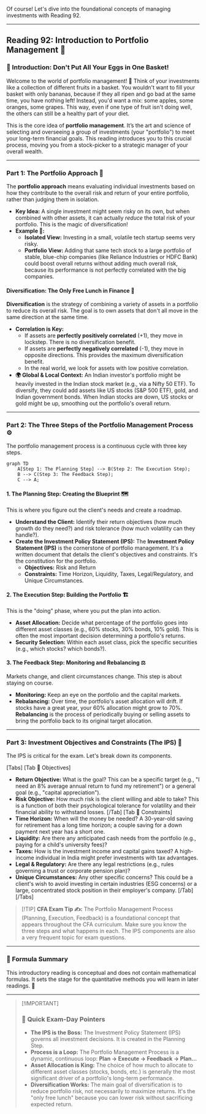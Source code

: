 Of course\! Let's dive into the foundational concepts of managing investments with Reading 92.

-----

## Reading 92: Introduction to Portfolio Management 🚀

### **🎯 Introduction: Don't Put All Your Eggs in One Basket\!**

Welcome to the world of portfolio management\! 🧺 Think of your investments like a collection of different fruits in a basket. You wouldn't want to fill your basket with only bananas, because if they all ripen and go bad at the same time, you have nothing left\! Instead, you'd want a mix: some apples, some oranges, some grapes. This way, even if one type of fruit isn't doing well, the others can still be a healthy part of your diet.

This is the core idea of **portfolio management**. It’s the art and science of selecting and overseeing a group of investments (your "portfolio") to meet your long-term financial goals. This reading introduces you to this crucial process, moving you from a stock-picker to a strategic manager of your overall wealth.

-----

### **Part 1: The Portfolio Approach 🤔**

The **portfolio approach** means evaluating individual investments based on how they contribute to the overall risk and return of your entire portfolio, rather than judging them in isolation.

  * **Key Idea:** A single investment might seem risky on its own, but when combined with other assets, it can actually *reduce* the total risk of your portfolio. This is the magic of diversification\!
  * **Example 🧮:**
      * **Isolated View:** Investing in a small, volatile tech startup seems very risky.
      * **Portfolio View:** Adding that same tech stock to a large portfolio of stable, blue-chip companies (like Reliance Industries or HDFC Bank) could boost overall returns without adding much overall risk, because its performance is not perfectly correlated with the big companies.

#### **Diversification: The Only Free Lunch in Finance 🥗**

**Diversification** is the strategy of combining a variety of assets in a portfolio to reduce its overall risk. The goal is to own assets that don't all move in the same direction at the same time.

  * **Correlation is Key:**
      * If assets are **perfectly positively correlated** (+1), they move in lockstep. There is no diversification benefit.
      * If assets are **perfectly negatively correlated** (-1), they move in opposite directions. This provides the maximum diversification benefit.
      * In the real world, we look for assets with low positive correlation.
  * **🌍 Global & Local Context:** An Indian investor's portfolio might be heavily invested in the Indian stock market (e.g., via a Nifty 50 ETF). To diversify, they could add assets like US stocks (S\&P 500 ETF), gold, and Indian government bonds. When Indian stocks are down, US stocks or gold might be up, smoothing out the portfolio's overall return.

-----

### **Part 2: The Three Steps of the Portfolio Management Process ⚙️**

The portfolio management process is a continuous cycle with three key steps.

```mermaid
graph TD
    A[Step 1: The Planning Step] --> B(Step 2: The Execution Step);
    B --> C(Step 3: The Feedback Step);
    C --> A;
```

#### **1. The Planning Step: Creating the Blueprint 🗺️**

This is where you figure out the client's needs and create a roadmap.

  * **Understand the Client:** Identify their return objectives (how much growth do they need?) and risk tolerance (how much volatility can they handle?).
  * **Create the Investment Policy Statement (IPS):** The **Investment Policy Statement (IPS)** is the cornerstone of portfolio management. It's a written document that details the client's objectives and constraints. It's the constitution for the portfolio.
      * **Objectives:** Risk and Return
      * **Constraints:** Time Horizon, Liquidity, Taxes, Legal/Regulatory, and Unique Circumstances.

#### **2. The Execution Step: Building the Portfolio 🏗️**

This is the "doing" phase, where you put the plan into action.

  * **Asset Allocation:** Decide what percentage of the portfolio goes into different asset classes (e.g., 60% stocks, 30% bonds, 10% gold). This is often the most important decision determining a portfolio's returns.
  * **Security Selection:** Within each asset class, pick the specific securities (e.g., which stocks? which bonds?).

#### **3. The Feedback Step: Monitoring and Rebalancing ⚖️**

Markets change, and client circumstances change. This step is about staying on course.

  * **Monitoring:** Keep an eye on the portfolio and the capital markets.
  * **Rebalancing:** Over time, the portfolio's asset allocation will drift. If stocks have a great year, your 60% allocation might grow to 70%. **Rebalancing** is the process of periodically buying or selling assets to bring the portfolio back to its original target allocation.

-----

### **Part 3: Investment Objectives and Constraints (The IPS) 📝**

The IPS is critical for the exam. Let's break down its components.

[Tabs]
[Tab 🎯 Objectives]

  * **Return Objective:** What is the goal? This can be a specific target (e.g., "I need an 8% average annual return to fund my retirement") or a general goal (e.g., "capital appreciation").
  * **Risk Objective:** How much risk is the client willing and able to take? This is a function of both their psychological tolerance for volatility and their financial ability to withstand losses.
    [/Tab]
    [Tab 🚧 Constraints]
  * **Time Horizon:** When will the money be needed? A 30-year-old saving for retirement has a long time horizon; a couple saving for a down payment next year has a short one.
  * **Liquidity:** Are there any anticipated cash needs from the portfolio (e.g., paying for a child's university fees)?
  * **Taxes:** How is the investment income and capital gains taxed? A high-income individual in India might prefer investments with tax advantages.
  * **Legal & Regulatory:** Are there any legal restrictions (e.g., rules governing a trust or corporate pension plan)?
  * **Unique Circumstances:** Any other specific concerns? This could be a client's wish to avoid investing in certain industries (ESG concerns) or a large, concentrated stock position in their employer's company.
    [/Tab]
    [/Tabs]

> [\!TIP]
> **CFA Exam Tip ✍️:** The Portfolio Management Process (Planning, Execution, Feedback) is a foundational concept that appears throughout the CFA curriculum. Make sure you know the three steps and what happens in each. The IPS components are also a very frequent topic for exam questions.

-----

### **🧪 Formula Summary**

This introductory reading is conceptual and does not contain mathematical formulas. It sets the stage for the quantitative methods you will learn in later readings. 🎉

-----

> [\!IMPORTANT]
>
> ### 🎯 Quick Exam-Day Pointers
>
>   * **The IPS is the Boss:** The Investment Policy Statement (IPS) governs all investment decisions. It is created in the Planning Step.
>   * **Process is a Loop:** The Portfolio Management Process is a dynamic, continuous loop: **Plan -\> Execute -\> Feedback -\> Plan...**
>   * **Asset Allocation is King:** The choice of how much to allocate to different asset classes (stocks, bonds, etc.) is generally the most significant driver of a portfolio's long-term performance.
>   * **Diversification Works:** The main goal of diversification is to reduce portfolio risk, not necessarily to maximize returns. It's the "only free lunch" because you can lower risk without sacrificing expected return.